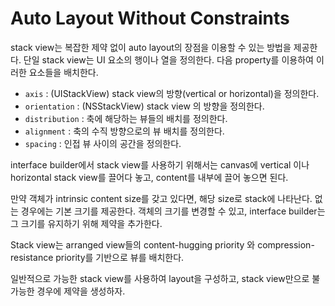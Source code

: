 # Auto Layout Without Constraints

stack view는 복잡한 제약 없이 auto layout의 장점을 이용할 수 있는 방법을 제공한다. 단일 stack view는 UI 요소의 행이나 열을 정의한다. 다음 property를 이용하여 이러한 요소들을 배치한다.

- `axis` : (UIStackView) stack view의 방향(vertical or horizontal)을 정의한다. 
- `orientation` : (NSStackView) stack view 의 방향을 정의한다.
- `distribution` : 축에 해당하는 뷰들의 배치를 정의한다.
- `alignment` : 축의 수직 방향으로의 뷰 배치를 정의한다.
- `spacing` : 인접 뷰 사이의 공간을 정의한다.

interface builder에서 stack view를 사용하기 위해서는 canvas에 vertical 이나 horizontal stack view를 끌어다 놓고, content를 내부에 끌어 놓으면 된다.

만약 객체가 intrinsic content size를 갖고 있다면, 해당 size로 stack에 나타난다. 없는 경우에는 기본 크기를 제공한다. 객체의 크기를 변경할 수 있고, interface builder는 그 크기를 유지하기 위해 제약을 추가한다.

Stack view는 arranged view들의 content-hugging priority 와 compression-resistance priority를 기반으로 뷰를 배치한다.

일반적으로 가능한 stack view를 사용하여 layout을 구성하고, stack view만으로 불가능한 경우에 제약을 생성하자.